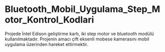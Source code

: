 # Bluetooth_Mobil_Uygulama_Step_Motor_Kontrol_Kodlari
 Projede İntel Edison geliştirme kartı, iki step motor ve bluetooth modülü kullanılmaktadır. Projenin amacı çift eksenli mobese kamerasını mobil uygulama üzerinden hareket ettirmektir. 
